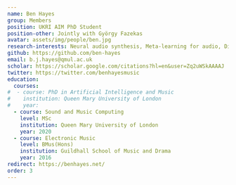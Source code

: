 ```yaml
---
name: Ben Hayes
group: Members
position: UKRI AIM PhD Student
position-other: Jointly with György Fazekas
avatar: assets/img/people/ben.jpg
research-interests: Neural audio synthesis, Meta-learning for audio, Differentiable signal processing, Deep psychoacoustic models
github: https://github.com/ben-hayes
email: b.j.hayes@qmul.ac.uk
scholar: https://scholar.google.com/citations?hl=en&user=Zq2uWSkAAAAJ
twitter: https://twitter.com/benhayesmusic
education:
  courses:
#  - course: PhD in Artificial Intelligence and Music
#    institution: Queen Mary University of London
#    year: 
  - course: Sound and Music Computing
    level: MSc
    institution: Queen Mary University of London
    year: 2020
  - course: Electronic Music
    level: BMus(Hons)
    institution: Guildhall School of Music and Drama
    year: 2016
redirect: https://benhayes.net/
order: 3
---
```

